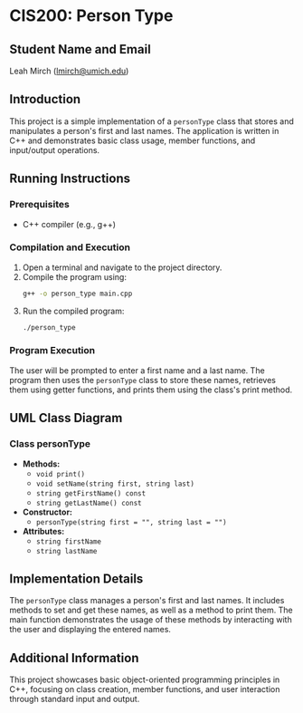 # CIS200: Person Type

## Student Name and Email
Leah Mirch (lmirch@umich.edu)

## Introduction
This project is a simple implementation of a `personType` class that stores and manipulates a person's first and last names. The application is written in C++ and demonstrates basic class usage, member functions, and input/output operations.

## Running Instructions
### Prerequisites
- C++ compiler (e.g., g++)

### Compilation and Execution
1. Open a terminal and navigate to the project directory.
2. Compile the program using:
   ```bash
   g++ -o person_type main.cpp
   ```
3. Run the compiled program:
   ```bash
   ./person_type
   ```

### Program Execution
The user will be prompted to enter a first name and a last name. The program then uses the `personType` class to store these names, retrieves them using getter functions, and prints them using the class's print method.

## UML Class Diagram
### Class personType
- **Methods:**
  - `void print()`
  - `void setName(string first, string last)`
  - `string getFirstName() const`
  - `string getLastName() const`
- **Constructor:**
  - `personType(string first = "", string last = "")`
- **Attributes:**
  - `string firstName`
  - `string lastName`

## Implementation Details
The `personType` class manages a person's first and last names. It includes methods to set and get these names, as well as a method to print them. The main function demonstrates the usage of these methods by interacting with the user and displaying the entered names.

## Additional Information
This project showcases basic object-oriented programming principles in C++, focusing on class creation, member functions, and user interaction through standard input and output.
